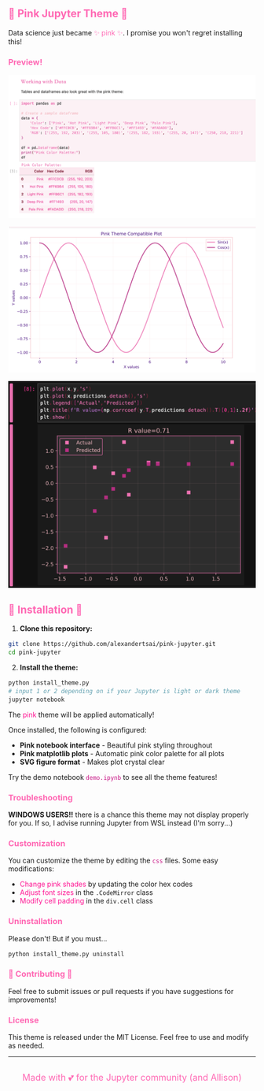 ## <span style="color: #FF69B4;">🌸 Pink Jupyter Theme 🌸</span>

Data science just became <span style="color: #FF69B4;"> ✨ pink ✨</span>. I promise you won't regret installing this!

### <span style="color: #FF69B4;">Preview!</span>
![preview image](/preview_images/preview1.png)

![preview image](/preview_images/preview2.png)

![preview image](/preview_images/preview3.png)
## <span style="color: #FF69B4;">🎀 Installation 🎀</span>


1. **Clone this repository:**
```bash
git clone https://github.com/alexandertsai/pink-jupyter.git
cd pink-jupyter
```

2. **Install the theme:**

```bash
python install_theme.py
# input 1 or 2 depending on if your Jupyter is light or dark theme
jupyter notebook
```

The <span style="color: #FF1493;">pink</span> theme will be applied automatically!


Once installed, the following is configured:

- **Pink notebook interface** - Beautiful pink styling throughout
- **Pink matplotlib plots** - Automatic pink color palette for all plots
- **SVG figure format** - Makes plot crystal clear

Try the demo notebook <span style="color: #C71585;">`demo.ipynb`</span> to see all the theme features!

### <span style="color: #FF69B4;">Troubleshooting</span>

**WINDOWS USERS!!** there is a chance this theme may not display properly for you. If so, I advise running Jupyter from WSL instead (I'm sorry...)
### <span style="color: #FF69B4;">Customization</span>

You can customize the theme by editing the <span style="color: #C71585;">`css`</span> files. Some easy modifications:

- <span style="color: #FF1493;">Change pink shades</span> by updating the color hex codes
- <span style="color: #FF1493;">Adjust font sizes</span> in the `.CodeMirror` class  
- <span style="color: #FF1493;">Modify cell padding</span> in the `div.cell` class

### <span style="color: #FF69B4;">Uninstallation</span>

Please don't! But if you must...

```bash
python install_theme.py uninstall
```

### <span style="color: #FF69B4;">💞 Contributing 💞</span>

Feel free to submit issues or pull requests if you have suggestions for improvements!

### <span style="color: #FF69B4;">License</span>

This theme is released under the MIT License. Feel free to use and modify as needed.

---
<br>
<div align="center">
  <span style="color: #FF69B4; font-size: 18px;">Made with 💕 for the Jupyter community (and Allison)</span>
</div>